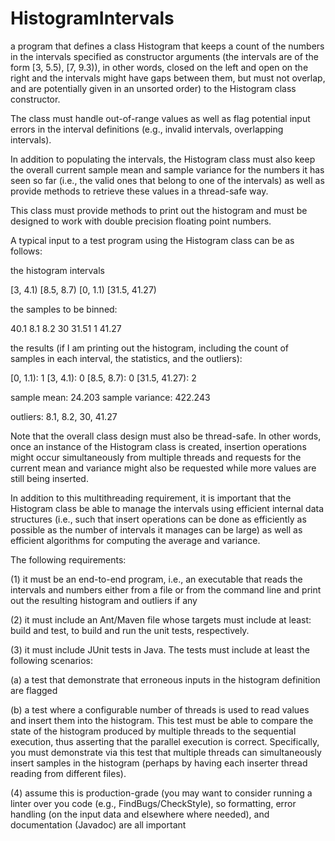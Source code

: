 # HistogramIntervals
a program that defines a class Histogram that keeps a count of the numbers in the intervals specified as constructor arguments (the intervals are of the form [3, 5.5), [7, 9.3)), in other words, closed on the left and open on the right and the intervals might have gaps between them, but must not overlap, and are potentially given in an unsorted order) to the Histogram class constructor.

The class must handle out-of-range values as well as flag potential input errors in the interval definitions (e.g., invalid intervals, overlapping intervals).

In addition to populating the intervals, the Histogram class must also keep the overall current sample mean and sample variance for the numbers it has seen so far (i.e., the valid ones that belong to one of the intervals) as well as provide methods to retrieve these values in a thread-safe way.

This class must provide methods to print out the histogram and must be designed to work with double precision floating point numbers.

A typical input to a test program using the Histogram class can be as follows:

the histogram intervals

[3, 4.1)
[8.5, 8.7)
[0, 1.1)
[31.5, 41.27)

the samples to be binned:

40.1
8.1
8.2
30
31.51
1
41.27

the results (if I am printing out the histogram, including the count of samples in each interval, the statistics, and the outliers):

[0, 1.1): 1
[3, 4.1): 0
[8.5, 8.7): 0
[31.5, 41.27): 2

sample mean: 24.203
sample variance: 422.243

outliers: 8.1, 8.2, 30, 41.27

Note that the overall class design must also be thread-safe. In other words, once an instance of the Histogram class is created, insertion operations might occur simultaneously from multiple threads and requests for the current mean and variance might also be requested while more values are still being inserted.

In addition to this multithreading requirement, it is important that the Histogram class be able to manage the intervals using efficient internal data structures (i.e., such that insert operations can be done as efficiently as possible as the number of intervals it manages can be large) as well as efficient algorithms for computing the average and variance.

The following requirements:

(1) it must be an end-to-end program, i.e., an executable that reads the intervals and numbers either from a file or from the command line and print out the resulting histogram and outliers if any

(2) it must include an Ant/Maven file whose targets must include at least: build and test, to build and run the unit tests, respectively.

(3) it must include JUnit tests in Java. The tests must include at least the following scenarios:

(a) a test that demonstrate that erroneous inputs in the histogram definition are flagged

(b) a test where a configurable number of threads is used to read values and insert them into the histogram. This test must be able to compare the state of the histogram produced by multiple threads to the sequential execution, thus asserting that the parallel execution is correct. Specifically, you must demonstrate via this test that multiple threads can simultaneously insert samples in the histogram (perhaps by having each inserter thread reading from different files).

(4) assume this is production-grade (you may want to consider running a linter over you code (e.g., FindBugs/CheckStyle), so formatting, error handling (on the input data and elsewhere where needed), and documentation (Javadoc) are all important
